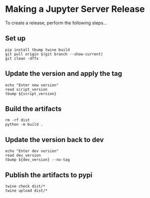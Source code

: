 # Making a Jupyter Server Release
To create a release, perform the following steps...

## Set up
```
pip install tbump twine build
git pull origin $(git branch --show-current)
git clean -dffx
```

## Update the version and apply the tag
```
echo "Enter new version"
read script_version
tbump ${script_version}
```

## Build the artifacts
```
rm -rf dist
python -m build .
```

## Update the version back to dev
```
echo "Enter dev version"
read dev_version
tbump ${dev_version} --no-tag
```

## Publish the artifacts to pypi
```
twine check dist/*
twine upload dist/*
```
